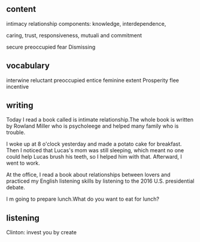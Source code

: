 
## content

intimacy relationship 
components: knowledge, interdependence,

caring, trust, responsiveness, mutuali and commitment

secure
preoccupied
fear
Dismissing
## vocabulary
interwine
reluctant
preoccupied
entice
feminine
extent
Prosperity
flee
incentive

## writing

Today I read a book called is intimate relationship.The whole book is written by Rowland Miller who is psycholeege and helped many family who is trouble.

I woke up at 8 o'clock yesterday and made a potato cake for breakfast. Then I noticed that Lucas's mom was still sleeping, which meant no one could help Lucas brush his teeth, so I helped him with that. Afterward, I went to work.

At the office, I read a book about relationships between lovers and practiced my English listening skills by listening to the 2016 U.S. presidential debate.

I m going to prepare lunch.What do you want to eat for lunch?


## listening

Clinton:
invest you by create 


